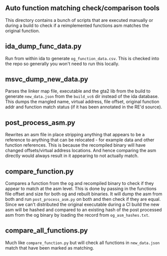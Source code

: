 ## Auto function matching check/comparison tools
This directory contains a bunch of scripts that are executed manually or during a build to check if a reimplemented functions asm matches the original function.

## ida_dump_func_data.py
Run from within ida to generate `og_function_data.csv`. This is checked into the repo so generally you won't need to run this locally.

## msvc_dump_new_data.py
Parses the linker map file, executable and the gta2 lib from the build to generate `new_data.json` from the `build_vc6` dir instead of the ida database. This dumps the mangled name, virtual address, file offset, original function addr and function match status (if it has been annotated in the RE'd source).

## post_process_asm.py
Rewrites an asm file in place stripping anything that appears to be a reference to anything that can be relocated - for example data and other function references. This is because the recompiled binary will have changed offsets/virtual address locations. And hence comparing the asm directly would always result in it appearing to not actually match.

## compare_function.py
Compares a function from the og and recompiled binary to check if they appear to match at the asm level. This is done by passing in the functions file offset and size for both og and rebuilt binaries. It will dump the asm from both and run `post_process_asm.py` on both and then check if they are equal. Since we can't distributed the original executable during a CI build the new asm will be hashed and compared to an existing hash of the post processed asm from the og binary by loading the record from `og_asm_hashes.txt`.

## compare_all_functions.py
Much like `compare_function.py` but will check all functions in `new_data.json` match that have been marked as matching.

